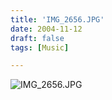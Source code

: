 ```yaml
---
title: 'IMG_2656.JPG'
date: 2004-11-12
draft: false
tags: [Music]

---
```


![IMG_2656.JPG](http://www.mennoboy.com/chrisIMG_2656.JPG)